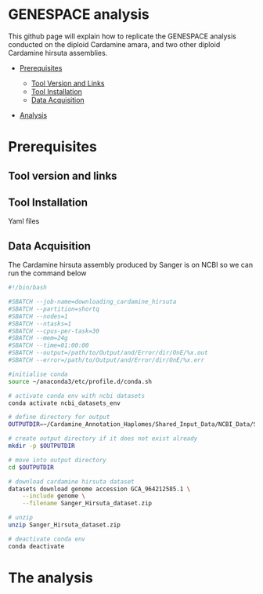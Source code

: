 # GENESPACE analysis

This github page will explain how to replicate the GENESPACE analysis conducted on the diploid Cardamine amara, and two other diploid Cardamine hirsuta assemblies.

+ [Prerequisites](#prerequisites)
  - [Tool Version and Links](#tool-version-and-links)
  - [Tool Installation](#tool-installation)
  - [Data Acquisition](#data-acquisition)
    
+ [Analysis](#the-analysis)
  


# Prerequisites

## Tool version and links

## Tool Installation
Yaml files

## Data Acquisition
The Cardamine hirsuta assembly produced by Sanger is on NCBI so we can run the command below

```bash
#!/bin/bash

#SBATCH --job-name=downloading_cardamine_hirsuta
#SBATCH --partition=shortq
#SBATCH --nodes=1
#SBATCH --ntasks=1
#SBATCH --cpus-per-task=30
#SBATCH --mem=24g
#SBATCH --time=01:00:00
#SBATCH --output=/path/to/Output/and/Error/dir/OnE/%x.out
#SBATCH --error=/path/to/Output/and/Error/dir/OnE/%x.err

#initialise conda
source ~/anaconda3/etc/profile.d/conda.sh

# activate conda env with ncbi datasets
conda activate ncbi_datasets_env

# define directory for output
OUTPUTDIR=~/Cardamine_Annotation_Haplomes/Shared_Input_Data/NCBI_Data/Sanger_Hirsuta

# create output directory if it does not exist already
mkdir -p $OUTPUTDIR

# move into output directory
cd $OUTPUTDIR

# download cardamine hirsuta dataset
datasets download genome accession GCA_964212585.1 \
	--include genome \
	--filename Sanger_Hirsuta_dataset.zip

# unzip
unzip Sanger_Hirsuta_dataset.zip

# deactivate conda env
conda deactivate

```

# The analysis


